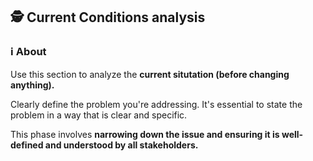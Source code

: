 ## 🕵️ Current Conditions analysis

### ℹ️ About

Use this section to analyze the **current situtation (before changing anything).**

Clearly define the problem you're addressing. It's essential to state the problem in a way
that is clear and specific.

This phase involves **narrowing down the issue and ensuring it is well-defined and understood by all stakeholders.**
